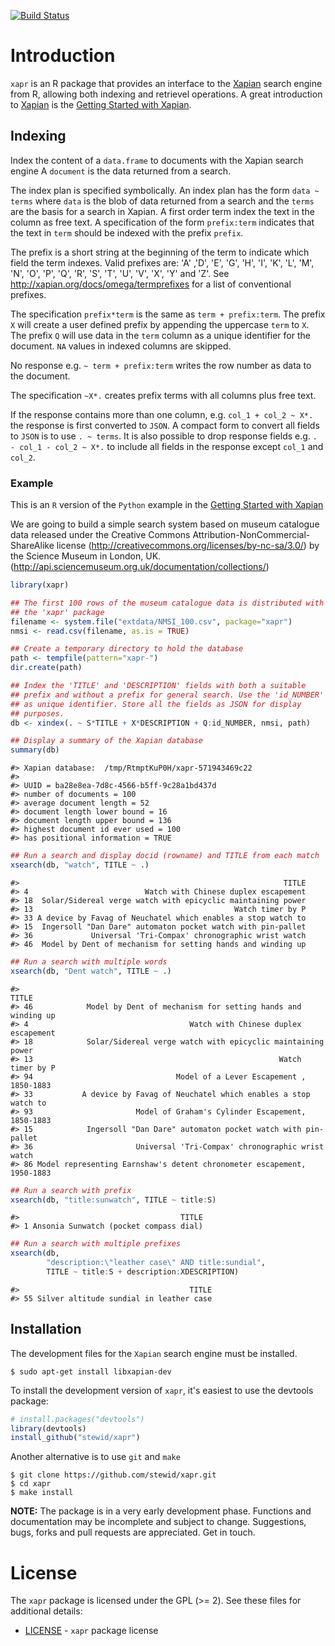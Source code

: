 [![Build Status](https://travis-ci.org/stewid/xapr.png)](https://travis-ci.org/stewid/xapr)

# Introduction

`xapr` is an R package that provides an interface to the
[Xapian](http://xapian.org/) search engine from R, allowing both
indexing and retrievel operations. A great introduction to
[Xapian](http://xapian.org/) is the
[Getting Started with Xapian](http://getting-started-with-xapian.readthedocs.org/en/latest/).

## Indexing

Index the content of a `data.frame` to documents with the Xapian
search engine A `document` is the data returned from a search.

The index plan is specified symbolically. An index plan has the form
`data ~ terms` where `data` is the blob of data returned from a search
and the `terms` are the basis for a search in Xapian. A first order
term index the text in the column as free text. A specification of the
form `prefix:term` indicates that the text in `term` should be
indexed with the prefix `prefix`.

The prefix is a short string at the beginning of the term to indicate
which field the term indexes. Valid prefixes are: 'A' ,'D', 'E', 'G',
'H', 'I', 'K', 'L', 'M', 'N', 'O', 'P', 'Q', 'R', 'S', 'T', 'U', 'V',
'X', 'Y' and 'Z'. See http://xapian.org/docs/omega/termprefixes for a
list of conventional prefixes.

The specification `prefix*term` is the same as `term +
prefix:term`. The prefix `X` will create a user defined prefix by
appending the uppercase `term` to `X`. The prefix `Q` will use data
in the `term` column as a unique identifier for the document. `NA`
values in indexed columns are skipped.

No response e.g. `~ term + prefix:term` writes the row number as
data to the document.

The specification `~X*.` creates prefix terms with all columns plus
free text.

If the response contains more than one column, e.g. `col_1 + col_2 ~
X*.` the response is first converted to `JSON`. A compact form to
convert all fields to `JSON` is to use `. ~ terms`. It is also
possible to drop response fields e.g. `. - col_1 - col_2 ~ X*.` to
include all fields in the response except `col_1` and `col_2`.

### Example

This is an `R` version of the `Python` example in the
[Getting Started with Xapian](http://getting-started-with-xapian.readthedocs.org/en/latest/practical_example/index.html)

We are going to build a simple search system based on museum catalogue
data released under the Creative Commons Attribution-NonCommercial-
ShareAlike license (http://creativecommons.org/licenses/by-nc-sa/3.0/)
by the Science Museum in London, UK.
(http://api.sciencemuseum.org.uk/documentation/collections/)


```r
library(xapr)

## The first 100 rows of the museum catalogue data is distributed with
## the 'xapr' package
filename <- system.file("extdata/NMSI_100.csv", package="xapr")
nmsi <- read.csv(filename, as.is = TRUE)

## Create a temporary directory to hold the database
path <- tempfile(pattern="xapr-")
dir.create(path)

## Index the 'TITLE' and 'DESCRIPTION' fields with both a suitable
## prefix and without a prefix for general search. Use the 'id_NUMBER'
## as unique identifier. Store all the fields as JSON for display
## purposes.
db <- xindex(. ~ S*TITLE + X*DESCRIPTION + Q:id_NUMBER, nmsi, path)

## Display a summary of the Xapian database
summary(db)
```

```
#> Xapian database:  /tmp/RtmptKuP0H/xapr-571943469c22 
#> 
#> UUID = ba28e8ea-7d8c-4566-b5ff-9c28a1bd437d 
#> number of documents = 100 
#> average document length = 52 
#> document length lower bound = 16 
#> document length upper bound = 136 
#> highest document id ever used = 100 
#> has positional information = TRUE
```

```r
## Run a search and display docid (rowname) and TITLE from each match
xsearch(db, "watch", TITLE ~ .)
```

```
#>                                                           TITLE
#> 4                          Watch with Chinese duplex escapement
#> 18  Solar/Sidereal verge watch with epicyclic maintaining power
#> 13                                             Watch timer by P
#> 33 A device by Favag of Neuchatel which enables a stop watch to
#> 15  Ingersoll "Dan Dare" automaton pocket watch with pin-pallet
#> 36             Universal 'Tri-Compax' chronographic wrist watch
#> 46  Model by Dent of mechanism for setting hands and winding up
```

```r
## Run a search with multiple words
xsearch(db, "Dent watch", TITLE ~ .)
```

```
#>                                                                     TITLE
#> 46            Model by Dent of mechanism for setting hands and winding up
#> 4                                    Watch with Chinese duplex escapement
#> 18            Solar/Sidereal verge watch with epicyclic maintaining power
#> 13                                                       Watch timer by P
#> 94                                Model of a Lever Escapement , 1850-1883
#> 33           A device by Favag of Neuchatel which enables a stop watch to
#> 93                       Model of Graham's Cylinder Escapement, 1850-1883
#> 15            Ingersoll "Dan Dare" automaton pocket watch with pin-pallet
#> 36                       Universal 'Tri-Compax' chronographic wrist watch
#> 86 Model representing Earnshaw's detent chronometer escapement, 1950-1883
```

```r
## Run a search with prefix
xsearch(db, "title:sunwatch", TITLE ~ title:S)
```

```
#>                                    TITLE
#> 1 Ansonia Sunwatch (pocket compass dial)
```

```r
## Run a search with multiple prefixes
xsearch(db,
        "description:\"leather case\" AND title:sundial",
        TITLE ~ title:S + description:XDESCRIPTION)
```

```
#>                                      TITLE
#> 55 Silver altitude sundial in leather case
```

## Installation

The development files for the `Xapian` search engine must be
installed.

```
$ sudo apt-get install libxapian-dev
```

To install the development version of `xapr`, it's easiest to use the
devtools package:


```r
# install.packages("devtools")
library(devtools)
install_github("stewid/xapr")
```

Another alternative is to use `git` and `make`

```
$ git clone https://github.com/stewid/xapr.git
$ cd xapr
$ make install
```

**NOTE:** The package is in a very early development phase. Functions
and documentation may be incomplete and subject to
change. Suggestions, bugs, forks and pull requests are
appreciated. Get in touch.

# License

The `xapr` package is licensed under the GPL (>= 2). See these files
for additional details:

- [LICENSE](LICENSE)     - `xapr` package license
